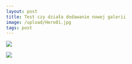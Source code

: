 ```yaml
---
layout: post
title: Test czy działa dodawanie nowej galerii
image: /upload/Hero01.jpg
tags: post
---
```

![](/upload/background.png)

![](/upload/Hero01.jpg)
